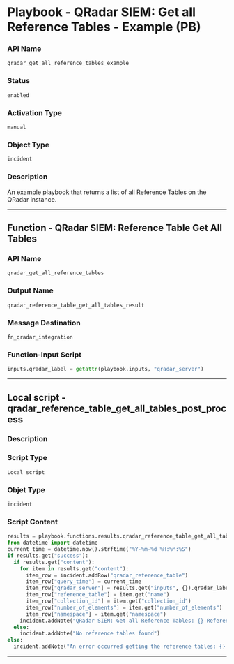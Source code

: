 <!--
    DO NOT MANUALLY EDIT THIS FILE
    THIS FILE IS AUTOMATICALLY GENERATED WITH resilient-sdk codegen
    Generated with resilient-sdk v49.1.51
-->

# Playbook - QRadar SIEM: Get all Reference Tables - Example (PB) 

### API Name
`qradar_get_all_reference_tables_example`

### Status
`enabled`

### Activation Type
`manual`

### Object Type
`incident`

### Description
An example playbook that returns a list of all Reference Tables on the QRadar instance.


---
## Function - QRadar SIEM: Reference Table Get All Tables

### API Name
`qradar_get_all_reference_tables`

### Output Name
`qradar_reference_table_get_all_tables_result`

### Message Destination
`fn_qradar_integration`

### Function-Input Script
```python
inputs.qradar_label = getattr(playbook.inputs, "qradar_server")
```

---

## Local script -  qradar_reference_table_get_all_tables_post_process

### Description


### Script Type
`Local script`

### Objet Type
`incident`

### Script Content
```python
results = playbook.functions.results.qradar_reference_table_get_all_tables_result
from datetime import datetime
current_time = datetime.now().strftime("%Y-%m-%d %H:%M:%S") 
if results.get("success"):
  if results.get("content"):
    for item in results.get("content"):
      item_row = incident.addRow("qradar_reference_table")
      item_row["query_time"] = current_time
      item_row["qradar_server"] = results.get("inputs", {}).qradar_label
      item_row["reference_table"] = item.get("name")
      item_row["collection_id"] = item.get("collection_id")
      item_row["number_of_elements"] = item.get("number_of_elements")
      item_row["namespace"] = item.get("namespace")
    incident.addNote("QRadar SIEM: Get all Reference Tables: {} Reference tables have successfully been queried".format(len(results.get("content"))))
  else:
    incident.addNote("No reference tables found")
else:
  incident.addNote("An error occurred getting the reference tables: {} from QRadar server: {}".format(results.get("reason"), getattr(playbook.inputs, "qradar_label")))
```

---
